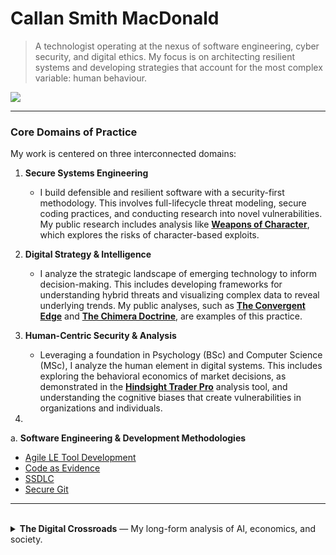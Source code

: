 # Callan Smith MacDonald

> A technologist operating at the nexus of software engineering, cyber security, and digital ethics. My focus is on architecting resilient systems and developing strategies that account for the most complex variable: human behaviour.

[<img src="https://img.shields.io/badge/Website-computerscience.engineer-blue?style=for-the-badge&logo=data:image/svg+xml;base64,PHN2ZyBmaWxsPSIjRkZGRkZGIiByb2xlPSJpbWciIHZpZXdCb3g9IjAgMCAyNCAyNCIgeG1sbnM9Imh0dHA6Ly93d3cudzMub3JnLzIwMDAvc3ZnIj48dGl0bGU+R2xvYmU8L3RpdGxlPjxwYXRoIGQ9Ik0xMiAwYTExLjk5IDEyIDAgMCAwLTEyIDEyYTExLjk5IDEyIDAgMCAwIDEyIDEyIDEyIDEyIDAgMCAwIDAtMjRtMCAyMC44MmE4LjgzIDguODMgMCAwIDEtOC44Mi04LjgzQTguODMgOC44MyAwIDAgMSAxMiAzLjEzYTguODIgOC44MiAwIDAgMSA4LjgyIDguODMgOC44MyA4LjgzIDAgMCAxLTguODIgOC44M1oiLz48cGF0aCBkPSJNMTIgMGEyOC44OCAyOC44OCAwIDAgMC0xLjc0IDI0aDMuNDhBMTguOTEgMTguOTEgMCAwIDAgMTIgMFoiLz48L3N2Zz4=" />](https://computerscience.engineer/)

---

### Core Domains of Practice

My work is centered on three interconnected domains:

1.  **Secure Systems Engineering**
    * I build defensible and resilient software with a security-first methodology. This involves full-lifecycle threat modeling, secure coding practices, and conducting research into novel vulnerabilities. My public research includes analysis like **[Weapons of Character](https://github.com/SMCallan/WOC)**, which explores the risks of character-based exploits.

2.  **Digital Strategy & Intelligence**
    * I analyze the strategic landscape of emerging technology to inform decision-making. This includes developing frameworks for understanding hybrid threats and visualizing complex data to reveal underlying trends. My public analyses, such as **[The Convergent Edge](https://smcallan.github.io/secret_states/)** and **[The Chimera Doctrine](https://smcallan.github.io/The-Chimera-Doctrine/)**, are examples of this practice.

3.  **Human-Centric Security & Analysis**
    * Leveraging a foundation in Psychology (BSc) and Computer Science (MSc), I analyze the human element in digital systems. This includes exploring the behavioral economics of market decisions, as demonstrated in the **[Hindsight Trader Pro](https://smcallan.github.io/ChronoVest/)** analysis tool, and understanding the cognitive biases that create vulnerabilities in organizations and individuals.

4. 
a. **Software Engineering & Development Methodologies**
   * [Agile LE Tool Development](https://smcallan.github.io/Agile-Law-Enforcement-Tool-Development/)
   * [Code as Evidence](https://smcallan.github.io/Code-as-Evidence/)
   * [SSDLC](https://smcallan.github.io/SSDLC-Security-Throughout-Development/)
   * [Secure Git](https://smcallan.github.io/Version-Control-Strategy-with-Git-for-Sensitive-Projects/)

---
<br>

<details>
<summary><strong>The Digital Crossroads</strong> — My long-form analysis of AI, economics, and society.</summary>
<br>

> *I find myself haunted by a growing certainty that we are living through the convergence of humanity's oldest warnings about technology and power. What I see emerging in our AI-driven world isn't unprecedented—it's the fulfillment of prophecies that philosophers, economists, and social critics have been making for centuries.*

### The Spectre of Alienation
When I watch AI systems generate art that moves me or solve mathematical problems beyond my comprehension, I think of Marx's concept of alienation from the *Economic and Philosophic Manuscripts of 1844*. He warned that when we lose control over our labor and its products, we become estranged from our own humanity. Today, I witness this alienation accelerating as machines don't just replace our physical labor but begin to replicate our creativity, our problem-solving, even our capacity for beauty. The very essence of what we thought made us uniquely human is being commoditized and automated.

### The Prophecies of Scarcity and Purpose
> *"We are being afflicted with a new disease of which some readers may not yet have heard the name, but of which they will hear a great deal in the years to come—namely, technological unemployment."*
>
> — **John Maynard Keynes**, "Economic Possibilities for our Grandchildren" (1930)

Keynes saw this coming nearly a century ago. He predicted that technology would solve scarcity but leave us grappling with purposelessness. I watch young people today questioning whether it's worth developing their talents when an algorithm can outperform them, and I see Keynes' nightmare materializing.

### The Unstoppable Equation of Inequality
The inequality I observe isn't random—it follows the mathematical certainty that Thomas Piketty outlined in *Capital in the Twenty-First Century*. His formula **r > g** (returns on capital exceed economic growth) explains why wealth concentrates naturally. AI accelerates this process exponentially. Those who own the algorithms and data reap returns that dwarf anything previous generations of capitalists could imagine, while the rest of us face what Yuval Noah Harari calls becoming part of a "useless class."

I think often of Adam Smith, so frequently misquoted. In *The Theory of Moral Sentiments*, he warned that commercial society required ethical foundations and that extreme inequality would corrode the social bonds necessary for any functioning economy. I see his fears manifesting as digital platforms, described by Shoshana Zuboff in *The Age of Surveillance Capitalism*, turn our very behaviors and experiences into commodities to be harvested and sold.

### A Path Forward?
Yet I'm not resigned to this trajectory. Elinor Ostrom's Nobel Prize-winning research showed that cooperation can triumph over greed when we design the right institutions. Thinkers like Rutger Bregman propose concrete solutions like universal basic income, while David Graeber's work on "bullshit jobs" suggests we might reimagine work entirely.

What gives me pause is how the behavioral research of Daniel Kahneman and Dan Ariely reveals that our cognitive biases make us vulnerable to exploitative systems. We're predictably irrational in ways that those who design our digital environments understand and manipulate.

Standing at this crossroads, I realize that the question isn't whether technology will transform society—it already has. The question is whether we'll learn from the centuries of wisdom about power, inequality, and human nature that came before us. We have the intellectual framework to build something better. The voices of the past are calling to us, warning us, and showing us the way forward.

The choice, as it has always been, is ours to make.
</details>
